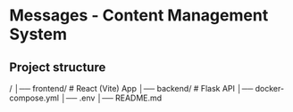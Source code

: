 # Messages - Content Management System

## Project structure

/
│── frontend/      # React (Vite) App
│── backend/       # Flask API
│── docker-compose.yml
│── .env
│── README.md
